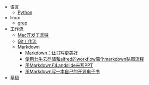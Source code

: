 
- 语言
	- [Python](drafts/python.md)
- linux
	- [grep](all/grep.md)
- 工作流
	- [Mac开发工具链](workflow/mac_develop_tools.md)
	- [Git工作流](workflow/git.md)
	- Markdown
		- [Markdown：让书写更美好](workflow/markdown.md)
		- [使用七牛云存储和alfred的workflow简化markdown贴图流程](workflow/md_pic_workflow.md)
		- [用Markdown和Landslide来写PPT](workflow/make_slide_with_landslide.md)
		- [用Markdown写一本自己的开源电子书](workflow/gitbook.md)
- [草稿](draft.md)
